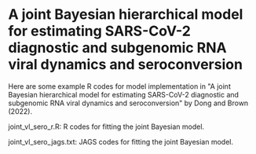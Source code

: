 # A joint Bayesian hierarchical model for estimating SARS-CoV-2 diagnostic and subgenomic RNA viral dynamics and seroconversion

Here are some example R codes for model implementation in "A joint Bayesian hierarchical model for estimating SARS-CoV-2 diagnostic and subgenomic RNA viral dynamics and seroconversion" by Dong and Brown (2022). 

joint_vl_sero_r.R: R codes for fitting the joint Bayesian model. 

joint_vl_sero_jags.txt: JAGS codes for fitting the joint Bayesian model. 

